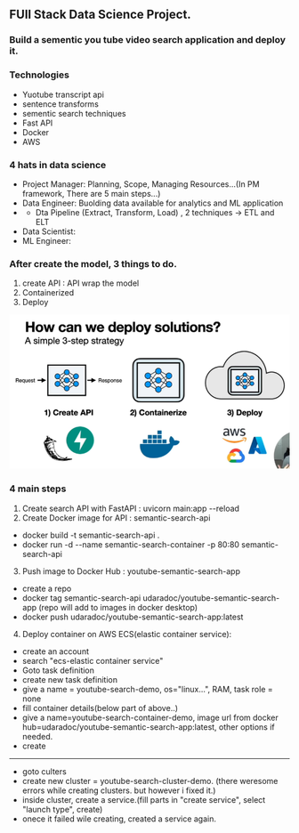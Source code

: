 ## FUll Stack Data Science Project.

### Build a sementic you tube video search application and deploy it.

### Technologies

- Yuotube transcript api
- sentence transforms
- sementic search techniques
- Fast API
- Docker
- AWS

### 4 hats in data science

- Project Manager: Planning, Scope, Managing Resources...(In PM framework, There are 5 main steps...)
- Data Engineer: Buolding data available for analytics and ML application
- - Dta Pipeline (Extract, Transform, Load) , 2 techniques -> ETL and ELT
- Data Scientist:
- ML Engineer:

### After create the model, 3 things to do.

1. create API : API wrap the model
2. Containerized
3. Deploy

![alt text](image.png)

### 4 main steps

1. Create search API with FastAPI : uvicorn main:app --reload
2. Create Docker image for API : semantic-search-api

- docker build -t semantic-search-api .
- docker run -d --name semantic-search-container -p 80:80 semantic-search-api

3. Push image to Docker Hub : youtube-semantic-search-app

- create a repo
- docker tag semantic-search-api udaradoc/youtube-semantic-search-app (repo will add to images in docker desktop)
- docker push udaradoc/youtube-semantic-search-app:latest

4. Deploy container on AWS ECS(elastic container service):

- create an account
- search "ecs-elastic container service"
- Goto task definition
- create new task definition
- give a name = youtube-search-demo, os="linux...", RAM, task role = none
- fill container details(below part of above..)
- give a name=youtube-search-container-demo, image url from docker hub=udaradoc/youtube-semantic-search-app:latest, other options if needed.
- create

---

- goto culters
- create new cluster = youtube-search-cluster-demo. (there weresome errors while creating clusters. but however i fixed it.)
- inside cluster, create a service.(fill parts in "create service", select "launch type", create)
- onece it failed wile creating, created a service again.
